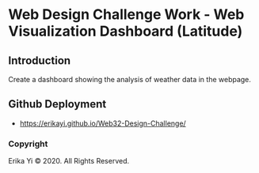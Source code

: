 # Web Design Challenge Work - Web Visualization Dashboard (Latitude)

## Introduction

Create a dashboard showing the analysis of weather data in the webpage.

## Github Deployment 

* https://erikayi.github.io/Web32-Design-Challenge/

### Copyright

Erika Yi © 2020. All Rights Reserved.

